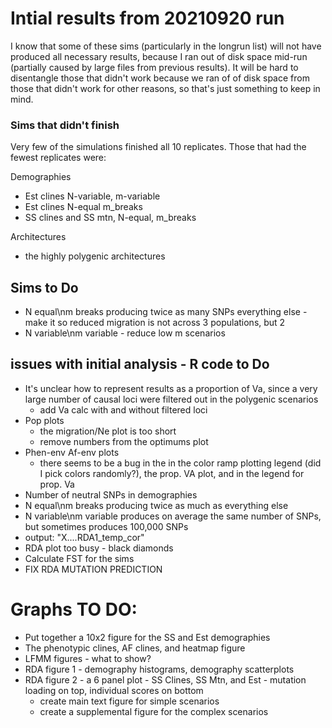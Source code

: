 
# Intial results from 20210920 run

I know that some of these sims (particularly in the longrun list) will not have produced all necessary results, because I ran out of disk space mid-run
(partially caused by large files from previous results). It will be hard to disentangle those that didn't work because we ran of of disk space from those that 
didn't work for other reasons, so that's just something to keep in mind.


### Sims that didn't finish
Very few of the simulations finished all 10 replicates. Those that had the fewest replicates were:

Demographies
- Est clines N-variable, m-variable
- Est clines N-equal m_breaks
- SS clines and SS mtn, N-equal, m_breaks

Architectures
- the highly polygenic architectures

## Sims to Do
- N equal\nm breaks producing twice as many SNPs everything else - make it so reduced migration is not across 3 populations, but 2
-  N variable\nm variable - reduce low m scenarios

## issues with initial analysis - R code to Do

- It's unclear how to represent results as a proportion of Va, since a very large number of causal loci were filtered out in the polygenic scenarios
  - add Va calc with and without filtered loci
- Pop plots 
   - the migration/Ne plot is too short
   - remove numbers from the optimums plot
 - Phen-env Af-env plots
   -  there seems to be a bug in the in the color ramp plotting legend (did I pick colors randomly?), the prop. VA plot, and in the legend for prop. Va
 -  Number of neutral SNPs in demographies
   -    N equal\nm breaks producing twice as much as everything else
   -    N variable\nm variable produces on average the same number of SNPs, but sometimes produces 100,000 SNPs
- output: "X....RDA1_temp_cor"
- RDA plot too busy - black diamonds
- Calculate FST for the sims 
- FIX RDA MUTATION PREDICTION

# Graphs TO DO:
- Put together a 10x2 figure for the SS and Est demographies
- The phenotypic clines, AF clines, and heatmap figure
- LFMM figures - what to show?
- RDA figure 1 - demography histograms, demography scatterplots
- RDA figure 2 - a 6 panel plot - SS Clines, SS Mtn, and Est - mutation loading on top, individual scores on bottom
  - create main text figure for simple scenarios
  - create a supplemental figure for the complex scenarios






